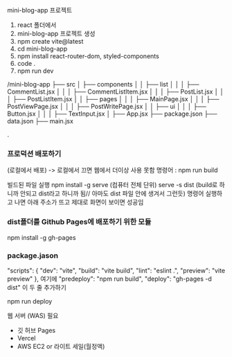 mini-blog-app 프로젝트

1. react 폴더에서
2. mini-blog-app 프로젝트 생성
3. npm create vite@latest
4. cd mini-blog-app
5. npm install react-router-dom, styled-components
6. code .
7. npm run dev

/mini-blog-app
├── src
│ ├── components
│ │ ├── list
│ │ │ ├── CommentList.jsx
│ │ │ ├── CommentListItem.jsx
│ │ │ ├── PostList.jsx
│ │ │ ├── PostListItem.jsx
│ │ ├── pages
│ │ │ ├── MainPage.jsx
│ │ │ ├── PostViewPage.jsx
│ │ │ ├── PostWritePage.jsx
│ │ ├── ui
│ │ │ ├── Button.jsx
│ │ │ ├── TextInput.jsx
│ ├── App.jsx
├── package.json
├── data.json
├── main.jsx

.

### 프로덕션 배포하기

(로컬에서 배포) -> 로컬에서 끄면 웹에서 더이상 사용 못함
명령어 : npm run build

빌드된 파일 실행
npm install -g serve (컴퓨터 전체 단위)
serve -s dist (build로 하니까 안되고 dist라고 하니까 됨// 아마도 dist 파일 안에 생겨서 그런듯)
명령어 실행하고 나면 아래 주소가 뜨고 제대로 화면이 보이면 성공임

### dist폴더를 Github Pages에 배포하기 위한 모듈

npm install -g gh-pages

### package.jason

"scripts": {
"dev": "vite",
"build": "vite build",
"lint": "eslint .",
"preview": "vite preview"
},
여기에
"predeploy": "npm run build",
"deploy": "gh-pages -d dist"
이 두 줄 추가하기

npm run deploy

<!-- http://192.168.10.25:3000  -->

웹 서버 (WAS) 필요

- 깃 허브 Pages
- Vercel
- AWS EC2 or 라이트 세일(월정액)
